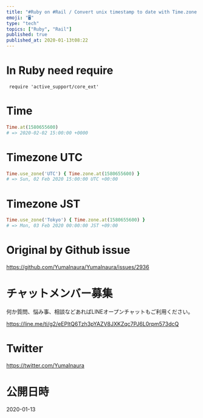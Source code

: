 ```yaml
---
title: "#Ruby on #Rail / Convert unix timestamp to date with Time.zone ( UTC /"
emoji: "🖥"
type: "tech"
topics: ["Ruby", "Rail"]
published: true
published_at: 2020-01-13t08:22
---
```


# In Ruby need require

```
 require 'active_support/core_ext'
```

# Time

```rb
Time.at(1580655600)
# => 2020-02-02 15:00:00 +0000
```

# Timezone UTC

```rb
Time.use_zone('UTC') { Time.zone.at(1580655600) }
# => Sun, 02 Feb 2020 15:00:00 UTC +00:00
```

# Timezone JST

```rb
Time.use_zone('Tokyo') { Time.zone.at(1580655600) }
# => Mon, 03 Feb 2020 00:00:00 JST +09:00
```

# Original by Github issue

https://github.com/YumaInaura/YumaInaura/issues/2936








<!-- Update From Qiita API -->

# チャットメンバー募集


何か質問、悩み事、相談などあればLINEオープンチャットもご利用ください。

https://line.me/ti/g2/eEPltQ6Tzh3pYAZV8JXKZqc7PJ6L0rpm573dcQ





# Twitter


https://twitter.com/YumaInaura


<!-- Update From Qiita API -->



# 公開日時

2020-01-13
